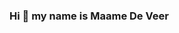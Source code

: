 ### Hi 👋 my name is Maame De Veer
<!--
**maame-deveer/maame-deveer** is a ✨ _special_ ✨ repository because its `README.md` (this file) appears on your GitHub profile.
I am a recent Computer Science undergraduate and aspire to be a software engineer. I am gradually exploring tech and trying to document my journey. I also love games and game dev and I am trying to join and submit simple projects for game jams.

### 🔭 Current Projects
I am currently working on an AR project for Google’s Immersive Geospatial Challenge hackathon and I hope I create and submit an interesting and immersive project.

### 🌱 Currently Learning
I am trying to improve my understanding of C#. Also, I am working on personal projects to explore various tools while I study. I am also working on getting certifications.

### 👯 Collaborations and Contributions

### 🤔 I’m looking for help with ...

### 💬 Ask me about ...

### 📫 How to reach me: ...

### 😄 Pronouns: She / Her

### 📌 Pins
[![An image of @maamedeveer's Holopin badges, which is a link to view their full Holopin profile](https://holopin.me/maamedeveer)](https://holopin.io/@maamedeveer)

### ⚡ Github Stats
[![GitHub Streak](https://github-readme-streak-stats.herokuapp.com?user=maame-deveer&theme=cobalt&mode=weekly)](https://git.io/streak-stats)

### 🔨 Languages, Tools And Frameworks

